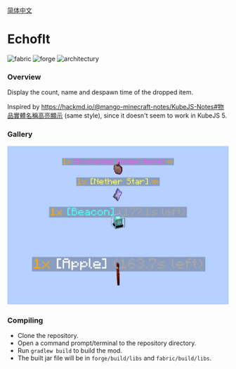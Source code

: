 [简体中文](./README.md)

# Echoflt

<p>
  <img alt="fabric" src="https://cdn.jsdelivr.net/npm/@intergrav/devins-badges@3.2.0/assets/cozy/supported/fabric_vector.svg">
  <img alt="forge" src="https://cdn.jsdelivr.net/npm/@intergrav/devins-badges@3.2.0/assets/cozy/supported/forge_vector.svg">
  <img alt="architectury" src="https://cdn.jsdelivr.net/npm/@intergrav/devins-badges@3.2.0/assets/cozy/requires/architectury-api_vector.svg">
</p>

### Overview
Display the count, name and despawn time of the dropped item.

Inspired by https://hackmd.io/@mango-minecraft-notes/KubeJS-Notes#物品實體名稱高亮顯示 (same style),
since it doesn't seem to work in KubeJS 5.

### Gallery
<img src="images/demo.gif" alt="demo">

### Compiling
- Clone the repository.
- Open a command prompt/terminal to the repository directory.
- Run `gradlew build` to build the mod.
- The built jar file will be in `forge/build/libs` and `fabric/build/libs`.
